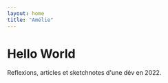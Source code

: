```yaml
---
layout: home
title: "Amélie"
---
```


# Hello World

Reflexions, articles et sketchnotes d'une dév en 2022.
